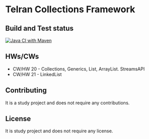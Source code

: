 # Telran Collections Framework

## Build and Test status

[![Java CI with Maven](https://github.com/Beersheva24VitaliyNovozhilov/tr-collections/actions/workflows/maven.yml/badge.svg)](https://github.com/Beersheva24VitaliyNovozhilov/tr-collections/actions/workflows/maven.yml)

## HWs/CWs

* CW/HW 20 - Collections, Generics, List, ArrayList. StreamsAPI
* CW/HW 21 - LinkedList

## Contributing

It is a study project and does not require any contributions.

## License

It is study project and does not require any license.
